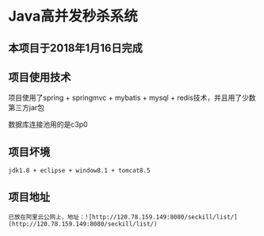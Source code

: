 # Java高并发秒杀系统

## 本项目于2018年1月16日完成

## 项目使用技术

   项目使用了spring + springmvc + mybatis + mysql + redis技术，并且用了少数第三方jar包

   数据库连接池用的是c3p0

## 项目坏境

	jdk1.8 + eclipse + window8.1 + tomcat8.5

## 项目地址

	已放在阿里云公网上，地址：![http://120.78.159.149:8080/seckill/list/](http://120.78.159.149:8080/seckill/list/)
